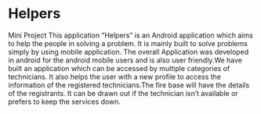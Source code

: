 # Helpers
Mini Project
This application “Helpers” is an Android application which aims to help the people in solving a problem. It is mainly built to solve problems simply by using mobile application. The overall Application was developed in android for the android mobile users and is also user friendly.We have built an application which can be accessed by multiple categories of technicians. It also helps the user with a new profile to access the information of the registered technicians.The fire base will have the details of the registrants. It can be drawn out if the technician isn’t available or prefers to keep the services down. 
